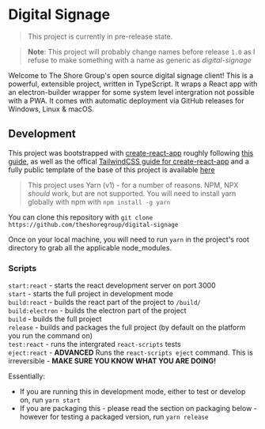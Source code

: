 # Digital Signage
> This project is currently in pre-release state.

> **Note**: This project will probably change names before release `1.0` as I refuse to make something with a name as generic as _digital-signage_

Welcome to The Shore Group's open source digital signage client! This is a powerful, extensible project, written in TypeScript. It wraps a React app with an electron-builder wrapper for some system level intergration not possible with a PWA. It comes with automatic deployment via GitHub releases for Windows, Linux & macOS.

## Development
This project was bootstrapped with [create-react-app](https://github.com/facebook/create-react-app) roughly following [this guide](https://medium.com/@devesu/how-to-build-a-react-based-electron-app-d0f27413f17f), as well as the offical [TailwindCSS guide for create-react-app](https://tailwindcss.com/docs/guides/create-react-app) and a fully public template of the base of this project is available [here](https://github.com/theshoregroup/electron-react-tailwind-starter)

> This project uses Yarn (v1) - for a number of reasons. NPM, NPX _should_ work, but are not supported. You will need to install yarn globally with npm with `npm install -g yarn`

You can clone this repository with `git clone https://github.com/theshoregroup/digital-signage`

Once on your local machine, you will need to run `yarn` in the project's root directory to grab all the applicable node_modules.

### Scripts
`start:react` - starts the react development server on port 3000\
`start` - starts the full project in development mode\
`build:react` - builds the react part of the project to `/build/`\
`build:electron` - builds the electron part of the project\
`build` - builds the full project\
`release` - builds and packages the full project (by default on the platform you run the command on)\
`test:react` - runs the intergrated `react-scripts` tests\
`eject:react` - **ADVANCED** Runs the `react-scripts eject` command. This is irreversible - **MAKE SURE YOU KNOW WHAT YOU ARE DOING!**

Essentially:
- If you are running this in development mode, either to test or develop on, run `yarn start`
- If you are packaging this - please read the section on packaging below - however for testing a packaged version, run `yarn release`